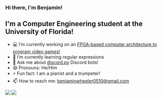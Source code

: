 ### Hi there, I'm Benjamin!

<!--
**benjamin051000/benjamin051000** is a ✨ _special_ ✨ repository because its `README.md` (this file) appears on your GitHub profile.
-->
## I'm a Computer Engineering student at the University of Florida!
- 💻 I’m currently working on an [FPGA-based computer architecture to program video games!](https://github.com/benjamin051000/baremetalgames)
- 🌱 I’m currently learning regular expressions
- 💬 Ask me about [discord.py](https://github.com/Rapptz/discord.py) Discord bots!
- 😄 Pronouns: He/Him
- ⚡ Fun fact: I am a pianist and a trumpeter!
- 📫 How to reach me: [benjaminwheeler0510@gmail.com](mailto:benjaminwheeler0510@gmail.com)
<!-- - 👯 I’m looking to collaborate with fellow Gators and software developers! -->
<!-- - 🤔 I’m looking for help with ... -->

<!-- 
[![Benjamin's github stats](https://github-readme-stats.vercel.app/api?username=benjamin051000&count_private=true&show_icons=true)](https://github.com/anuraghazra/github-readme-stats)
[![Top Languages](https://github-readme-stats.vercel.app/api/top-langs/?username=benjamin051000)](https://github.com/anuraghazra/github-readme-stats)
-->

<a href="https://github.com/anuraghazra/github-readme-stats">
  <img align="left" src="https://github-readme-stats.vercel.app/api?username=benjamin051000&count_private=true&show_icons=true" />
</a>
<a href="https://github.com/anuraghazra/github-readme-stats">
  <img align="left" src="https://github-readme-stats.vercel.app/api/top-langs/?username=benjamin051000" />
</a>

